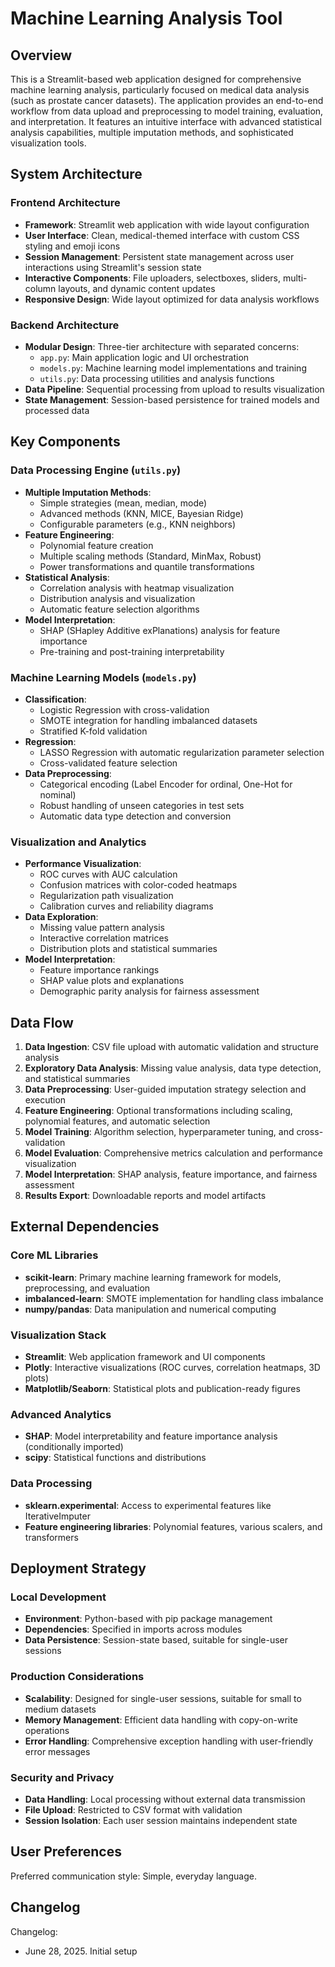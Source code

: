 # Machine Learning Analysis Tool

## Overview

This is a Streamlit-based web application designed for comprehensive machine learning analysis, particularly focused on medical data analysis (such as prostate cancer datasets). The application provides an end-to-end workflow from data upload and preprocessing to model training, evaluation, and interpretation. It features an intuitive interface with advanced statistical analysis capabilities, multiple imputation methods, and sophisticated visualization tools.

## System Architecture

### Frontend Architecture
- **Framework**: Streamlit web application with wide layout configuration
- **User Interface**: Clean, medical-themed interface with custom CSS styling and emoji icons
- **Session Management**: Persistent state management across user interactions using Streamlit's session state
- **Interactive Components**: File uploaders, selectboxes, sliders, multi-column layouts, and dynamic content updates
- **Responsive Design**: Wide layout optimized for data analysis workflows

### Backend Architecture
- **Modular Design**: Three-tier architecture with separated concerns:
  - `app.py`: Main application logic and UI orchestration
  - `models.py`: Machine learning model implementations and training
  - `utils.py`: Data processing utilities and analysis functions
- **Data Pipeline**: Sequential processing from upload to results visualization
- **State Management**: Session-based persistence for trained models and processed data

## Key Components

### Data Processing Engine (`utils.py`)
- **Multiple Imputation Methods**: 
  - Simple strategies (mean, median, mode)
  - Advanced methods (KNN, MICE, Bayesian Ridge)
  - Configurable parameters (e.g., KNN neighbors)
- **Feature Engineering**:
  - Polynomial feature creation
  - Multiple scaling methods (Standard, MinMax, Robust)
  - Power transformations and quantile transformations
- **Statistical Analysis**:
  - Correlation analysis with heatmap visualization
  - Distribution analysis and visualization
  - Automatic feature selection algorithms
- **Model Interpretation**:
  - SHAP (SHapley Additive exPlanations) analysis for feature importance
  - Pre-training and post-training interpretability

### Machine Learning Models (`models.py`)
- **Classification**: 
  - Logistic Regression with cross-validation
  - SMOTE integration for handling imbalanced datasets
  - Stratified K-fold validation
- **Regression**:
  - LASSO Regression with automatic regularization parameter selection
  - Cross-validated feature selection
- **Data Preprocessing**:
  - Categorical encoding (Label Encoder for ordinal, One-Hot for nominal)
  - Robust handling of unseen categories in test sets
  - Automatic data type detection and conversion

### Visualization and Analytics
- **Performance Visualization**:
  - ROC curves with AUC calculation
  - Confusion matrices with color-coded heatmaps
  - Regularization path visualization
  - Calibration curves and reliability diagrams
- **Data Exploration**:
  - Missing value pattern analysis
  - Interactive correlation matrices
  - Distribution plots and statistical summaries
- **Model Interpretation**:
  - Feature importance rankings
  - SHAP value plots and explanations
  - Demographic parity analysis for fairness assessment

## Data Flow

1. **Data Ingestion**: CSV file upload with automatic validation and structure analysis
2. **Exploratory Data Analysis**: Missing value analysis, data type detection, and statistical summaries
3. **Data Preprocessing**: User-guided imputation strategy selection and execution
4. **Feature Engineering**: Optional transformations including scaling, polynomial features, and automatic selection
5. **Model Training**: Algorithm selection, hyperparameter tuning, and cross-validation
6. **Model Evaluation**: Comprehensive metrics calculation and performance visualization
7. **Model Interpretation**: SHAP analysis, feature importance, and fairness assessment
8. **Results Export**: Downloadable reports and model artifacts

## External Dependencies

### Core ML Libraries
- **scikit-learn**: Primary machine learning framework for models, preprocessing, and evaluation
- **imbalanced-learn**: SMOTE implementation for handling class imbalance
- **numpy/pandas**: Data manipulation and numerical computing

### Visualization Stack
- **Streamlit**: Web application framework and UI components
- **Plotly**: Interactive visualizations (ROC curves, correlation heatmaps, 3D plots)
- **Matplotlib/Seaborn**: Statistical plots and publication-ready figures

### Advanced Analytics
- **SHAP**: Model interpretability and feature importance analysis (conditionally imported)
- **scipy**: Statistical functions and distributions

### Data Processing
- **sklearn.experimental**: Access to experimental features like IterativeImputer
- **Feature engineering libraries**: Polynomial features, various scalers, and transformers

## Deployment Strategy

### Local Development
- **Environment**: Python-based with pip package management
- **Dependencies**: Specified in imports across modules
- **Data Persistence**: Session-state based, suitable for single-user sessions

### Production Considerations
- **Scalability**: Designed for single-user sessions, suitable for small to medium datasets
- **Memory Management**: Efficient data handling with copy-on-write operations
- **Error Handling**: Comprehensive exception handling with user-friendly error messages

### Security and Privacy
- **Data Handling**: Local processing without external data transmission
- **File Upload**: Restricted to CSV format with validation
- **Session Isolation**: Each user session maintains independent state

## User Preferences

Preferred communication style: Simple, everyday language.

## Changelog

Changelog:
- June 28, 2025. Initial setup